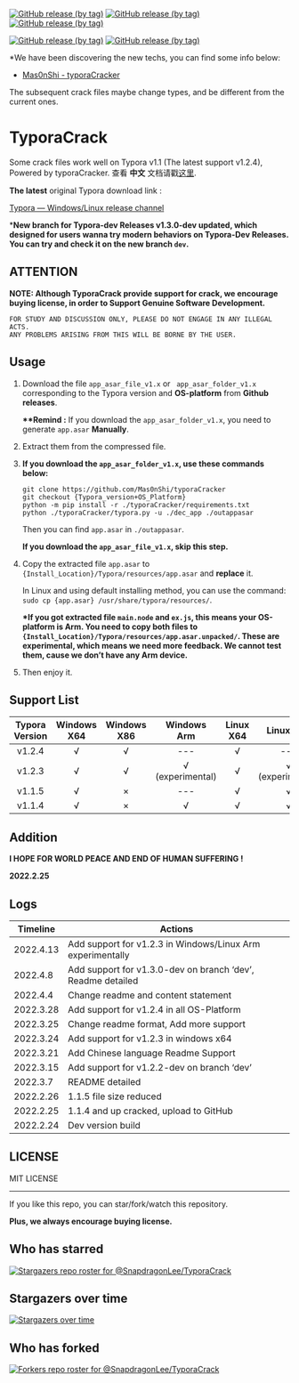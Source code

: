 [![GitHub release (by tag)](https://img.shields.io/github/downloads/SnapdragonLee/TyporaCrack/v1.1.5/total?style=flat)](https://github.com/SnapdragonLee/TyporaCrack/releases/tag/v1.1.5)
[![GitHub release (by tag)](https://img.shields.io/github/downloads/SnapdragonLee/TyporaCrack/v1.2.3/total?style=flat)](https://github.com/SnapdragonLee/TyporaCrack/releases/tag/v1.2.3)
[![GitHub release (by tag)](https://img.shields.io/github/downloads/SnapdragonLee/TyporaCrack/v1.2.4/total?style=flat)](https://github.com/SnapdragonLee/TyporaCrack/releases/tag/v1.2.4)

[![GitHub release (by tag)](https://img.shields.io/github/downloads/SnapdragonLee/TyporaCrack/v1.2.2-dev/total?style=flat)](https://github.com/SnapdragonLee/TyporaCrack/releases/tag/v1.2.2-dev)
[![GitHub release (by tag)](https://img.shields.io/github/downloads/SnapdragonLee/TyporaCrack/v1.3.0-dev/total?style=flat)](https://github.com/SnapdragonLee/TyporaCrack/releases/tag/v1.3.0-dev)



*We have been discovering the new techs, you can find some info below:

- [Mas0nShi - typoraCracker](https://github.com/Mas0nShi/typoraCracker)

The subsequent crack files maybe change types, and be different from the current ones.



# TyporaCrack

Some crack files work well on Typora v1.1 (The latest support v1.2.4), Powered by typoraCracker. 查看 **中文** 文档请戳[这里](./README-CN.md).



**The latest** original Typora download link : 

[Typora — Windows/Linux release channel](https://typora.io/releases/all)



***New branch for Typora-dev Releases v1.3.0-dev updated, which designed for users wanna try modern behaviors on Typora-Dev Releases. You can try and check it on the new branch `dev`.**



## ATTENTION

**NOTE: Although TyporaCrack provide support for crack, we encourage buying license, in order to Support Genuine Software Development.**



```
FOR STUDY AND DISCUSSION ONLY, PLEASE DO NOT ENGAGE IN ANY ILLEGAL ACTS.
ANY PROBLEMS ARISING FROM THIS WILL BE BORNE BY THE USER.
```



## Usage

1. Download the file `app_asar_file_v1.x` or ` app_asar_folder_v1.x` corresponding to the Typora version and **OS-platform** from **Github releases**. 

   **\*\*Remind :** If you download the `app_asar_folder_v1.x`, you need to generate `app.asar` **Manually**. 

   

2. Extract them from the compressed file.

3. **If you download the `app_asar_folder_v1.x`, use these commands below:**

   ```
   git clone https://github.com/Mas0nShi/typoraCracker
   git checkout {Typora_version+OS_Platform}
   python -m pip install -r ./typoraCracker/requirements.txt
   python ./typoraCracker/typora.py -u ./dec_app ./outappasar
   ```

   Then you can find `app.asar` in `./outappasar`.

   **If you download the `app_asar_file_v1.x`, skip this step.**

   

4. Copy the extracted file `app.asar` to `{Install_Location}/Typora/resources/app.asar` and **replace** it. 

   In Linux and using default installing method, you can use the command: `sudo cp {app.asar} /usr/share/typora/resources/`.

   

   **\*If you got extracted file `main.node` and `ex.js`, this means your OS-platform is Arm. You need to copy both files to `{Install_Location}/Typora/resources/app.asar.unpacked/`. These are experimental, which means we need more feedback.  We cannot test them, cause we don’t have any Arm device.**

   

5. Then enjoy it.

   

## Support List

| Typora Version | Windows X64 | Windows X86 |   Windows Arm    | Linux X64 |    Linux Arm     | MacOS |
| :------------: | :---------: | :---------: | :--------------: | :-------: | :--------------: | :---: |
|     v1.2.4     |      √      |      √      |       ---        |     √     |       ---        |   ×   |
|     v1.2.3     |      √      |      √      | √ (experimental) |     √     | √ (experimental) |   ×   |
|     v1.1.5     |      √      |      ×      |       ---        |     √     |        √         |   ×   |
|     v1.1.4     |      √      |      ×      |        √         |     √     |        √         |   ×   |



## Addition

**I HOPE FOR WORLD PEACE AND END OF HUMAN SUFFERING !** 

**2022.2.25**



## Logs

| Timeline  | Actions                                                     |
| --------- | ----------------------------------------------------------- |
| 2022.4.13 | Add support for v1.2.3 in Windows/Linux Arm experimentally  |
| 2022.4.8  | Add support for v1.3.0-dev on branch ‘dev’, Readme detailed |
| 2022.4.4  | Change readme and content statement                         |
| 2022.3.28 | Add support for v1.2.4 in all OS-Platform                   |
| 2022.3.25 | Change readme format, Add more support                      |
| 2022.3.24 | Add support for v1.2.3 in windows x64                       |
| 2022.3.21 | Add Chinese language Readme Support                         |
| 2022.3.15 | Add support for v1.2.2-dev on branch ‘dev’                  |
| 2022.3.7  | README detailed                                             |
| 2022.2.26 | 1.1.5 file size reduced                                     |
| 2022.2.25 | 1.1.4 and up cracked, upload to GitHub                      |
| 2022.2.24 | Dev version build                                           |



## LICENSE

MIT LICENSE





------

If you like this repo, you can star/fork/watch this repository. 

**Plus, we always encourage buying license.**



## Who has starred

[![Stargazers repo roster for @SnapdragonLee/TyporaCrack](https://reporoster.com/stars/dark/SnapdragonLee/TyporaCrack)](https://github.com/SnapdragonLee/TyporaCrack/stargazers)



## Stargazers over time

[![Stargazers over time](https://starchart.cc/SnapdragonLee/TyporaCrack.svg)](https://starchart.cc/SnapdragonLee/TyporaCrack)



## Who has forked

[![Forkers repo roster for @SnapdragonLee/TyporaCrack](https://reporoster.com/forks/dark/SnapdragonLee/TyporaCrack)](https://github.com/SnapdragonLee/TyporaCrack/network/members)
